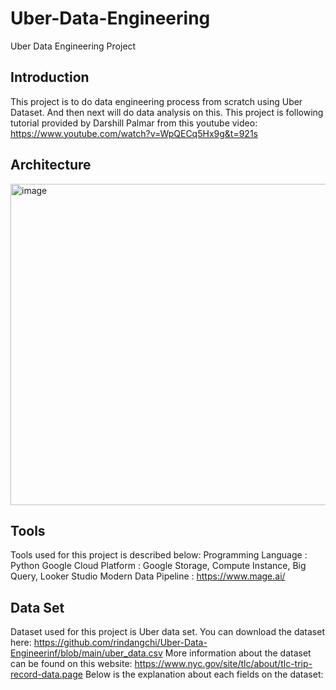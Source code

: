 # Uber-Data-Engineering
Uber Data Engineering Project

## Introduction
This project is to do data engineering process from scratch using Uber Dataset. And then next will do data analysis on this. 
This project is following tutorial provided by Darshill Palmar from this youtube video: https://www.youtube.com/watch?v=WpQECq5Hx9g&t=921s

## Architecture
<img width="514" alt="image" src="https://github.com/rindangchi/Uber-Data-Engineerinf/assets/10241058/88dd3970-dc0f-4458-a719-a50e7eaf317a">

## Tools
Tools used for this project is described below:
Programming Language : Python
Google Cloud Platform : Google Storage, Compute Instance, Big Query, Looker Studio
Modern Data Pipeline : https://www.mage.ai/ 

## Data Set
Dataset used for this project is Uber data set. 
You can download the dataset here: https://github.com/rindangchi/Uber-Data-Engineerinf/blob/main/uber_data.csv
More information about the dataset can be found on this website: https://www.nyc.gov/site/tlc/about/tlc-trip-record-data.page
Below is the explanation about each fields on the dataset: 











